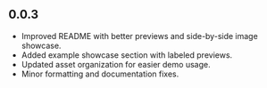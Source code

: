 ## 0.0.3

* Improved README with better previews and side-by-side image showcase.
* Added example showcase section with labeled previews.
* Updated asset organization for easier demo usage.
* Minor formatting and documentation fixes.
